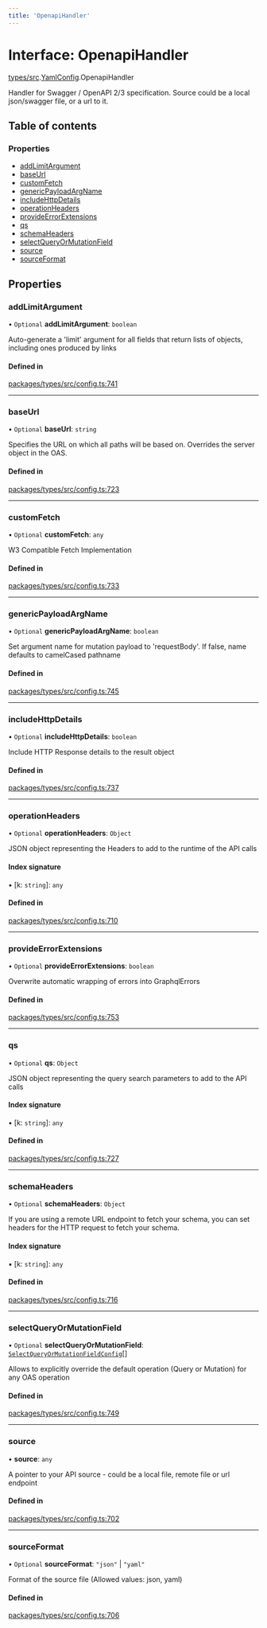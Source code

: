 ```yaml
---
title: 'OpenapiHandler'
---
```


# Interface: OpenapiHandler

[types/src](../modules/types_src).[YamlConfig](../modules/types_src.YamlConfig).OpenapiHandler

Handler for Swagger / OpenAPI 2/3 specification. Source could be a local json/swagger file, or a url to it.

## Table of contents

### Properties

- [addLimitArgument](types_src.YamlConfig.OpenapiHandler#addlimitargument)
- [baseUrl](types_src.YamlConfig.OpenapiHandler#baseurl)
- [customFetch](types_src.YamlConfig.OpenapiHandler#customfetch)
- [genericPayloadArgName](types_src.YamlConfig.OpenapiHandler#genericpayloadargname)
- [includeHttpDetails](types_src.YamlConfig.OpenapiHandler#includehttpdetails)
- [operationHeaders](types_src.YamlConfig.OpenapiHandler#operationheaders)
- [provideErrorExtensions](types_src.YamlConfig.OpenapiHandler#provideerrorextensions)
- [qs](types_src.YamlConfig.OpenapiHandler#qs)
- [schemaHeaders](types_src.YamlConfig.OpenapiHandler#schemaheaders)
- [selectQueryOrMutationField](types_src.YamlConfig.OpenapiHandler#selectqueryormutationfield)
- [source](types_src.YamlConfig.OpenapiHandler#source)
- [sourceFormat](types_src.YamlConfig.OpenapiHandler#sourceformat)

## Properties

### addLimitArgument

• `Optional` **addLimitArgument**: `boolean`

Auto-generate a 'limit' argument for all fields that return lists of objects, including ones produced by links

#### Defined in

[packages/types/src/config.ts:741](https://github.com/Urigo/graphql-mesh/blob/master/packages/types/src/config.ts#L741)

___

### baseUrl

• `Optional` **baseUrl**: `string`

Specifies the URL on which all paths will be based on.
Overrides the server object in the OAS.

#### Defined in

[packages/types/src/config.ts:723](https://github.com/Urigo/graphql-mesh/blob/master/packages/types/src/config.ts#L723)

___

### customFetch

• `Optional` **customFetch**: `any`

W3 Compatible Fetch Implementation

#### Defined in

[packages/types/src/config.ts:733](https://github.com/Urigo/graphql-mesh/blob/master/packages/types/src/config.ts#L733)

___

### genericPayloadArgName

• `Optional` **genericPayloadArgName**: `boolean`

Set argument name for mutation payload to 'requestBody'. If false, name defaults to camelCased pathname

#### Defined in

[packages/types/src/config.ts:745](https://github.com/Urigo/graphql-mesh/blob/master/packages/types/src/config.ts#L745)

___

### includeHttpDetails

• `Optional` **includeHttpDetails**: `boolean`

Include HTTP Response details to the result object

#### Defined in

[packages/types/src/config.ts:737](https://github.com/Urigo/graphql-mesh/blob/master/packages/types/src/config.ts#L737)

___

### operationHeaders

• `Optional` **operationHeaders**: `Object`

JSON object representing the Headers to add to the runtime of the API calls

#### Index signature

▪ [k: `string`]: `any`

#### Defined in

[packages/types/src/config.ts:710](https://github.com/Urigo/graphql-mesh/blob/master/packages/types/src/config.ts#L710)

___

### provideErrorExtensions

• `Optional` **provideErrorExtensions**: `boolean`

Overwrite automatic wrapping of errors into GraphqlErrors

#### Defined in

[packages/types/src/config.ts:753](https://github.com/Urigo/graphql-mesh/blob/master/packages/types/src/config.ts#L753)

___

### qs

• `Optional` **qs**: `Object`

JSON object representing the query search parameters to add to the API calls

#### Index signature

▪ [k: `string`]: `any`

#### Defined in

[packages/types/src/config.ts:727](https://github.com/Urigo/graphql-mesh/blob/master/packages/types/src/config.ts#L727)

___

### schemaHeaders

• `Optional` **schemaHeaders**: `Object`

If you are using a remote URL endpoint to fetch your schema, you can set headers for the HTTP request to fetch your schema.

#### Index signature

▪ [k: `string`]: `any`

#### Defined in

[packages/types/src/config.ts:716](https://github.com/Urigo/graphql-mesh/blob/master/packages/types/src/config.ts#L716)

___

### selectQueryOrMutationField

• `Optional` **selectQueryOrMutationField**: [`SelectQueryOrMutationFieldConfig`](types_src.YamlConfig.SelectQueryOrMutationFieldConfig)[]

Allows to explicitly override the default operation (Query or Mutation) for any OAS operation

#### Defined in

[packages/types/src/config.ts:749](https://github.com/Urigo/graphql-mesh/blob/master/packages/types/src/config.ts#L749)

___

### source

• **source**: `any`

A pointer to your API source - could be a local file, remote file or url endpoint

#### Defined in

[packages/types/src/config.ts:702](https://github.com/Urigo/graphql-mesh/blob/master/packages/types/src/config.ts#L702)

___

### sourceFormat

• `Optional` **sourceFormat**: ``"json"`` \| ``"yaml"``

Format of the source file (Allowed values: json, yaml)

#### Defined in

[packages/types/src/config.ts:706](https://github.com/Urigo/graphql-mesh/blob/master/packages/types/src/config.ts#L706)
